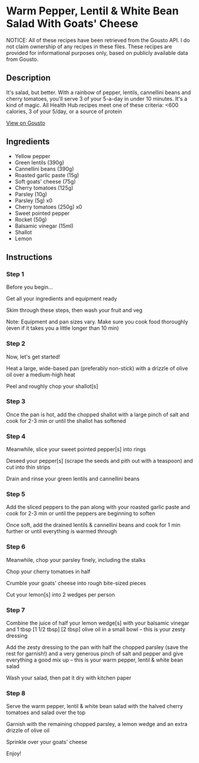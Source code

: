 # Warm Pepper, Lentil & White Bean Salad With Goats' Cheese

NOTICE: All of these recipes have been retrieved from the Gousto API. I do not claim ownership of any recipes in these files. These recipes are provided for informational purposes only, based on publicly available data from Gousto.

## Description

It's salad, but better. With a rainbow of pepper, lentils, cannellini beans and cherry tomatoes, you'll serve 3 of your 5-a-day in under 10 minutes. It's a kind of magic. All Health Hub recipes meet one of these criteria: <600 calories, 3 of your 5/day, or a source of protein


[View on Gousto](https://www.gousto.co.uk/recipes/cookbook/warm-pepper-lentil-white-bean-salad-with-goats-cheese)

## Ingredients

- Yellow pepper
- Green lentils (390g)
- Cannellini beans (390g)
- Roasted garlic paste (15g)
- Soft goats' cheese (75g)
- Cherry tomatoes (125g)
- Parsley (10g)
- Parsley (5g) x0
- Cherry tomatoes (250g) x0
- Sweet pointed pepper
- Rocket (50g)
- Balsamic vinegar (15ml)
- Shallot
- Lemon

## Instructions


### Step 1

Before you begin...

Get all your ingredients and equipment ready

Skim through these steps, then wash your fruit and veg

Note: Equipment and pan sizes vary. Make sure you cook food thoroughly (even if it takes you a little longer than 10 min)


### Step 2

Now, let's get started!

Heat a large, wide-based pan (preferably non-stick) with a drizzle of olive oil over a medium-high heat

Peel and roughly chop your shallot[s]


### Step 3

Once the pan is hot, add the chopped shallot with a large pinch of salt and cook for 2-3 min or until the shallot has softened


### Step 4

Meanwhile, slice your sweet pointed pepper[s] into rings

Deseed your pepper[s] (scrape the seeds and pith out with a teaspoon) and cut into thin strips

Drain and rinse your green lentils and cannellini beans


### Step 5

Add the sliced peppers to the pan along with your roasted garlic paste and cook for 2-3 min or until the peppers are beginning to soften

Once soft, add the drained lentils & cannellini beans and cook for 1 min further or until everything is warmed through


### Step 6

Meanwhile, chop your parsley finely, including the stalks

Chop your cherry tomatoes in half

Crumble your goats' cheese into rough bite-sized pieces

Cut your lemon[s] into 2 wedges per person


### Step 7

Combine the juice of half your lemon wedge[s] with your balsamic vinegar and 1 tbsp <span class="text-purple">[1 1/2 tbsp]</span><span class="text-danger"> [2 tbsp]</span> olive oil in a small bowl – this is your zesty dressing

Add the zesty dressing to the pan with half the chopped parsley (save the rest for garnish!) and a very generous pinch of salt and pepper and give everything a good mix up – this is your warm pepper, lentil & white bean salad

Wash your salad, then pat it dry with kitchen paper

### Step 8

Serve the warm pepper, lentil & white bean salad with the halved cherry tomatoes and salad over the top

Garnish with the remaining chopped parsley, a lemon wedge and an extra drizzle of olive oil

Sprinkle over your goats' cheese

Enjoy!

